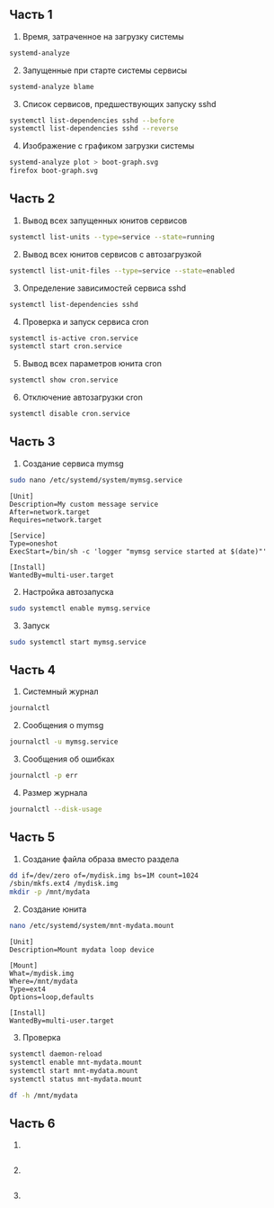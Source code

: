 ## Часть 1
1. Время, затраченное на загрузку системы 
```sh
systemd-analyze
```
2. Запущенные при старте системы сервисы
```sh
systemd-analyze blame
```
3. Список сервисов, предшествующих запуску sshd
```sh
systemctl list-dependencies sshd --before
systemctl list-dependencies sshd --reverse
```
4. Изображение с графиком загрузки системы
```sh
systemd-analyze plot > boot-graph.svg
firefox boot-graph.svg
```
## Часть 2
1. Вывод всех запущенных юнитов сервисов 
```sh
systemctl list-units --type=service --state=running
```
2. Вывод всех юнитов сервисов с автозагрузкой
```sh
systemctl list-unit-files --type=service --state=enabled
```
3. Определение зависимостей сервиса sshd
```sh
systemctl list-dependencies sshd
```
4. Проверка и запуск сервиса cron
```sh
systemctl is-active cron.service
systemctl start cron.service
```
5. Вывод всех параметров юнита cron
```sh
systemctl show cron.service
```
6. Отключение автозагрузки cron
```sh
systemctl disable cron.service
```
## Часть 3
1. Создание сервиса mymsg
```sh
sudo nano /etc/systemd/system/mymsg.service
```
```text
[Unit]
Description=My custom message service
After=network.target
Requires=network.target

[Service]
Type=oneshot
ExecStart=/bin/sh -c 'logger "mymsg service started at $(date)"'

[Install]
WantedBy=multi-user.target
```
2. Настройка автозапуска
```sh
sudo systemctl enable mymsg.service
```
3. Запуск 
```sh
sudo systemctl start mymsg.service
```
## Часть 4
1. Системный журнал
```sh
journalctl
```
2. Сообщения о mymsg 
```sh
journalctl -u mymsg.service
```
3. Сообщения об ошибках
```sh
journalctl -p err
```
4. Размер журнала
```sh
journalctl --disk-usage
```
## Часть 5
1. Создание файла образа вместо раздела
```sh
dd if=/dev/zero of=/mydisk.img bs=1M count=1024
/sbin/mkfs.ext4 /mydisk.img
mkdir -p /mnt/mydata
```
2. Создание юнита
```sh
nano /etc/systemd/system/mnt-mydata.mount
```
```text
[Unit]
Description=Mount mydata loop device

[Mount]
What=/mydisk.img
Where=/mnt/mydata
Type=ext4
Options=loop,defaults

[Install]
WantedBy=multi-user.target
```
3. Проверка
```sh
systemctl daemon-reload
systemctl enable mnt-mydata.mount
systemctl start mnt-mydata.mount
systemctl status mnt-mydata.mount

df -h /mnt/mydata
```
## Часть 6
1.
```sh

```
2.
```sh

```
3.
```sh

```
